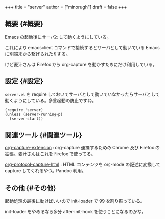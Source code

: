 +++
title = "server"
author = ["minorugh"]
draft = false
+++

## 概要 {#概要}

Emacs の起動後にサーバとして動くようにしている。

これにより emacsclient コマンドで接続するとサーバとして動いている Emacs に別端末から繋げられたりする。

けど麦汁さんは Firefox から org-capture を動かすためにだけ利用している。


## 設定 {#設定}

`server.el` を require しておいてサーバとして動いていなかったらサーバとして動くようにしている。多重起動の防止ですね。

```emacs-lisp
(require 'server)
(unless (server-running-p)
  (server-start))
```


## 関連ツール {#関連ツール}

[org-capture-extension](https://github.com/sprig/org-capture-extension)
: org-capture 連携するための Chrome 及び Firefox の拡張。麦汁さんはこれを Firefox で使ってる。

[org-protocol-capture-html](https://github.com/alphapapa/org-protocol-capture-html)
: HTML コンテンツを org-mode の記述に変換して capture してくれるやつ。Pandoc 利用。


## その他 {#その他}

起動処理の最後に動けばいいので
init-loader で 99 を割り振っている。

init-loader をやめるなら多分 after-init-hook を使うことになるのかな。
